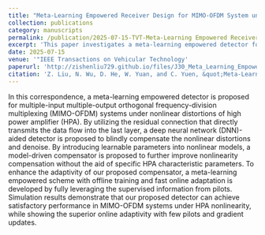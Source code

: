 ```yaml
---
title: "Meta-Learning Empowered Receiver Design for MIMO-OFDM System under HPA Nonlinearity"
collection: publications
category: manuscripts
permalink: /publication/2025-07-15-TVT-Meta-Learning Empowered Receiver Design for MIMO-OFDM System under HPA Nonlinearity-number-30
excerpt: 'This paper investigates a meta-learning empowered detector for multiple-input multiple-output orthogonal frequency-division multiplexing (MIMO-OFDM) systems under nonlinear distortions of high power amplifier (HPA).'
date: 2025-07-15
venue: '"IEEE Transactions on Vehicular Technology'
paperurl: 'http://zishenliu729.github.io/files/J30_Meta_Learning_Empowered_Receiver_Design_for_MIMO_OFDM_System_under_HPA_Nonlinearity.pdf'
citation: 'Z. Liu, N. Wu, D. He, W. Yuan, and C. Yuen, &quot;Meta-Learning Empowered Receiver Design for MIMO-OFDM System under HPA Nonlinearity,&quot; <i>IEEE Trans. Veh. Technol.</i>, Early Access, Jul. 2025.'
---
```


In this correspondence, a meta-learning empowered detector is proposed for multiple-input multiple-output orthogonal frequency-division multiplexing (MIMO-OFDM) systems under nonlinear distortions of high power amplifier (HPA). By utilizing the residual connection that directly transmits the data flow into the last layer, a deep neural network (DNN)-aided detector is proposed to blindly compensate the nonlinear distortions and denoise. By introducing learnable parameters into nonlinear models, a model-driven compensator is proposed to further improve nonlinearity compensation without the aid of specific HPA characteristic parameters. To enhance the adaptivity of our proposed compensator, a meta-learning empowered scheme with offline training and fast online adaptation is developed by fully leveraging the supervised information from pilots. Simulation results demonstrate that our proposed detector can achieve satisfactory performance in MIMO-OFDM systems under HPA nonlinearity, while showing the superior online adaptivity with few pilots and gradient updates.
